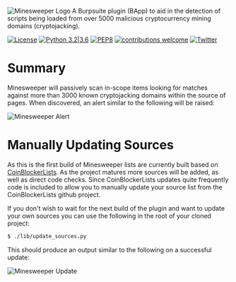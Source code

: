 ![Minesweeper Logo](https://github.com/codingo/codingo.github.io/blob/master/assets/minesweeper_banner.png)
A Burpsuite plugin (BApp) to aid in the detection of scripts being loaded from over 5000 malicious cryptocurrency mining domains (cryptojacking).

[![License](https://img.shields.io/badge/license-GPL3-_red.svg)](https://www.gnu.org/licenses/gpl-3.0.en.html)
[![Python 3.2|3.6](https://img.shields.io/badge/python-3.2|3.6-green.svg)](https://www.python.org/)
[![PEP8](https://img.shields.io/badge/code%20style-pep8-orange.svg)](https://www.python.org/dev/peps/pep-0008/)
[![contributions welcome](https://img.shields.io/badge/contributions-welcome-brightgreen.svg?style=flat)](https://github.com/codingo/Minesweeper/issues)
[![Twitter](https://img.shields.io/badge/twitter-@codingo__-blue.svg)](https://twitter.com/codingo_)

# Summary
Minesweeper will passively scan in-scope items looking for matches against more than 3000 known cryptojacking domains within the source of pages. When discovered, an alert similar to the following will be raised:

![Minesweeper Alert](https://github.com/codingo/codingo.github.io/blob/master/assets/minesweeper_example_request.png)

# Manually Updating Sources
As this is the first build of Minesweeper lists are currently built based on [CoinBlockerLists](https://github.com/ZeroDot1/CoinBlockerLists). As the project matures more sources will be added, as well as direct code checks. Since CoinBlockerLists updates quite frequently code is included to allow you to manually update your source list from the CoinBlockerLists github project.

If you don't wish to wait for the next build of the plugin and want to update your own sources you can use the following in the root of your cloned project:

```bash
$ ./lib/update_sources.py
```

This should produce an output similar to the following on a successful update:

![Minesweeper Update](https://github.com/codingo/codingo.github.io/blob/master/assets/minesweeper_sources_update.png)
